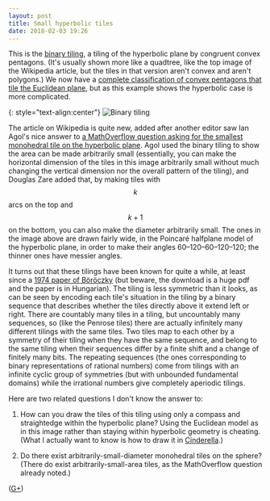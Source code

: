 ```yaml
---
layout: post
title: Small hyperbolic tiles
date: 2018-02-03 19:26
---
```

This is the [binary tiling](https://en.wikipedia.org/wiki/Binary_tiling), a tiling of the hyperbolic plane by congruent convex pentagons. (It's usually shown more like a quadtree, like the top image of the Wikipedia article, but the tiles in that version aren't convex and aren't polygons.) We now have a [complete classification of convex pentagons that tile the Euclidean plane](https://www.quantamagazine.org/pentagon-tiling-proof-solves-century-old-math-problem-20170711/), but as this example shows the hyperbolic case is more complicated.

{: style="text-align:center"}
![Binary tiling]({{site.baseurl}}/assets/2018/binary-tiling.svg)

The article on Wikipedia is quite new, added after another editor saw Ian Agol's nice answer to [a MathOverflow question asking for the smallest monohedral tile on the hyperbolic plane](https://mathoverflow.net/q/291452/440). Agol used the binary tiling to show the area can be made arbitrarily small (essentially, you can make the horizontal dimension of the tiles in this image arbitrarily small without much changing the vertical dimension nor the overall pattern of the tiling), and Douglas Zare added that, by making tiles with $$k$$ arcs on the top and $$k+1$$ on the bottom, you can also make the diameter arbitrarily small. The ones in the image above are drawn fairly wide, in the Poincaré halfplane model of the hyperbolic plane, in order to make their angles 60–120–60–120–120; the thinner ones have messier angles.

It turns out that these tilings have been known for quite a while, at least since a [1974 paper of Böröczky](http://real-j.mtak.hu/9373/) (but beware, the download is a huge pdf and the paper is in Hungarian). The tiling is less symmetric than it looks, as can be seen by encoding each tile's situation in the tiling by a binary sequence that describes whether the tiles directly above it extend left or right. There are countably many tiles in a tiling, but uncountably many sequences, so (like the Penrose tiles) there are actually infinitely many different tilings with the same tiles. Two tiles map to each other by a symmetry of their tiling when they have the same sequence, and belong to the same tiling when their sequences differ by a finite shift and a change of finitely many bits. The repeating sequences (the ones corresponding to binary representations of rational numbers) come from tilings with an infinite cyclic group of symmetries (but with unbounded fundamental domains) while the irrational numbers give completely aperiodic tilings.

Here are two related questions I don't know the answer to:

1. How can you draw the tiles of this tiling using only a compass and straightedge within the hyperbolic plane? Using the Euclidean model as in this image rather than staying within hyperbolic geometry is cheating. (What I actually want to know is how to draw it in [Cinderella](https://www.cinderella.de/tiki-index.php).)

2. Do there exist arbitrarily-small-diameter monohedral tiles on the sphere? (There do exist arbitrarily-small-area tiles, as the MathOverflow question already noted.)

([G+](https://web.archive.org/web/20190210073129/https://plus.google.com/100003628603413742554/posts/QKj17nSEsZV))